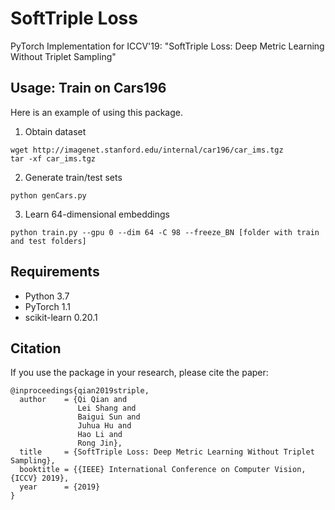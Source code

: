 # SoftTriple Loss
PyTorch Implementation for ICCV'19: "SoftTriple Loss: Deep Metric Learning Without Triplet Sampling"

## Usage: Train on Cars196
Here is an example of using this package.

1. Obtain dataset
```
wget http://imagenet.stanford.edu/internal/car196/car_ims.tgz
tar -xf car_ims.tgz
```

2. Generate train/test sets
```
python genCars.py
```

3. Learn 64-dimensional embeddings
```
python train.py --gpu 0 --dim 64 -C 98 --freeze_BN [folder with train and test folders]
```

## Requirements
* Python 3.7
* PyTorch 1.1
* scikit-learn 0.20.1

    
## Citation
If you use the package in your research, please cite the paper:
```
@inproceedings{qian2019striple,
  author    = {Qi Qian and
               Lei Shang and
               Baigui Sun and
               Juhua Hu and
               Hao Li and
               Rong Jin},
  title     = {SoftTriple Loss: Deep Metric Learning Without Triplet Sampling},
  booktitle = {{IEEE} International Conference on Computer Vision, {ICCV} 2019},
  year      = {2019}
}
```
